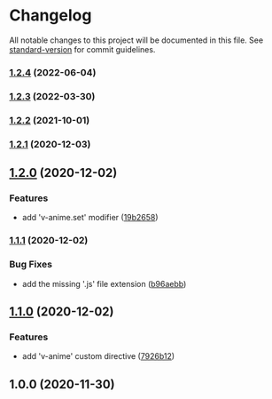 # Changelog

All notable changes to this project will be documented in this file. See [standard-version](https://github.com/conventional-changelog/standard-version) for commit guidelines.

### [1.2.4](https://github.com/ivodolenc/nuxt-animejs/compare/v1.2.3...v1.2.4) (2022-06-04)

### [1.2.3](https://github.com/ivodolenc/nuxt-animejs/compare/v1.2.2...v1.2.3) (2022-03-30)

### [1.2.2](https://github.com/ivodolenc/nuxt-animejs/compare/v1.2.1...v1.2.2) (2021-10-01)

### [1.2.1](https://github.com/ivodolenc/nuxt-animejs/compare/v1.2.0...v1.2.1) (2020-12-03)

## [1.2.0](https://github.com/ivodolenc/nuxt-animejs/compare/v1.1.1...v1.2.0) (2020-12-02)


### Features

* add 'v-anime.set' modifier ([19b2658](https://github.com/ivodolenc/nuxt-animejs/commit/19b26587753132b3103b189cd38b3bdba2343942))

### [1.1.1](https://github.com/ivodolenc/nuxt-animejs/compare/v1.1.0...v1.1.1) (2020-12-02)


### Bug Fixes

* add the missing '.js' file extension ([b96aebb](https://github.com/ivodolenc/nuxt-animejs/commit/b96aebb8148446ae2aaaec8fef1664091806963c))

## [1.1.0](https://github.com/ivodolenc/nuxt-animejs/compare/v1.0.0...v1.1.0) (2020-12-02)


### Features

* add 'v-anime' custom directive ([7926b12](https://github.com/ivodolenc/nuxt-animejs/commit/7926b129031695762ab18e571091cff0a13df1a0))

## 1.0.0 (2020-11-30)
